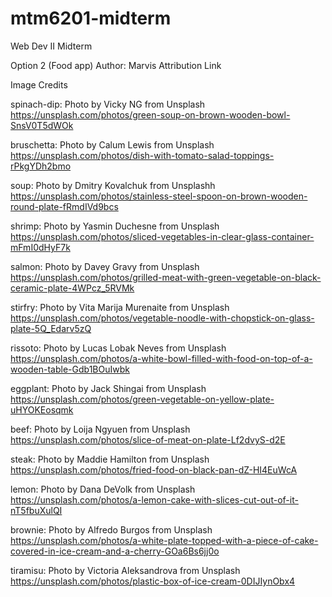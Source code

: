 # mtm6201-midterm

Web Dev II Midterm

Option 2 (Food app)
Author: Marvis
Attribution Link

Image Credits

spinach-dip:
Photo by Vicky NG from Unsplash https://unsplash.com/photos/green-soup-on-brown-wooden-bowl-SnsV0T5dWOk

bruschetta:
Photo by Calum Lewis from Unsplash https://unsplash.com/photos/dish-with-tomato-salad-toppings-rPkgYDh2bmo

soup:
Photo by Dmitry Kovalchuk from Unsplashh https://unsplash.com/photos/stainless-steel-spoon-on-brown-wooden-round-plate-fRmdIVd9bcs

shrimp:
Photo by Yasmin Duchesne from Unsplash https://unsplash.com/photos/sliced-vegetables-in-clear-glass-container-mFmI0dHyF7k

salmon:
Photo by Davey Gravy from Unsplash https://unsplash.com/photos/grilled-meat-with-green-vegetable-on-black-ceramic-plate-4WPcz_5RVMk

stirfry:
Photo by
Vita Marija Murenaite from Unsplash https://unsplash.com/photos/vegetable-noodle-with-chopstick-on-glass-plate-5Q_Edarv5zQ

rissoto:
Photo by Lucas Lobak Neves from Unsplash https://unsplash.com/photos/a-white-bowl-filled-with-food-on-top-of-a-wooden-table-Gdb1BOuIwbk

eggplant:
Photo by Jack Shingai from Unsplash https://unsplash.com/photos/green-vegetable-on-yellow-plate-uHYOKEosqmk

beef:
Photo by Loija Ngyuen from Unsplash https://unsplash.com/photos/slice-of-meat-on-plate-Lf2dvyS-d2E

steak:
Photo by Maddie Hamilton from Unsplash https://unsplash.com/photos/fried-food-on-black-pan-dZ-HI4EuWcA

lemon:
Photo by Dana DeVolk from Unsplash https://unsplash.com/photos/a-lemon-cake-with-slices-cut-out-of-it-nT5fbuXulQI

brownie:
Photo by Alfredo Burgos from Unsplash https://unsplash.com/photos/a-white-plate-topped-with-a-piece-of-cake-covered-in-ice-cream-and-a-cherry-GOa6Bs6jj0o

tiramisu:
Photo by Victoria Aleksandrova from Unsplash
https://unsplash.com/photos/plastic-box-of-ice-cream-0DIJIynObx4
